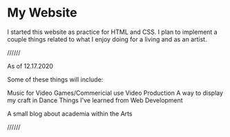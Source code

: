 # My Website

I started this website as practice for HTML and CSS.
I plan to implement a couple things related to what I enjoy doing for a living and as an artist.

//////

As of 12.17.2020

Some of these things will include:

Music for Video Games/Commericial use
Video Production
A way to display my craft in Dance
Things I've learned from Web Development

A small blog about academia within the Arts

//////
